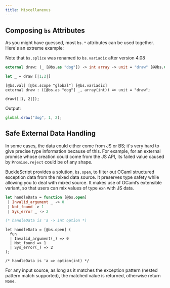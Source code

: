 ```yaml
---
title: Miscellaneous
---
```


## Composing `bs` Attributes

As you might have guessed, most `bs.*` attributes can be used together. Here's an extreme example:

Note that `bs.splice` was renamed to `bs.variadic` after version 4.08

```ocaml
external draw: (_ [@bs.as "dog"]) -> int array -> unit = "draw" [@@bs.val] [@@bs.scope "global"] [@@bs.variadic]

let _ = draw [|1;2|]
```

```reason
[@bs.val] [@bs.scope "global"] [@bs.variadic]
external draw : ([@bs.as "dog"] _, array(int)) => unit = "draw";

draw([|1, 2|]);
```

Output:

```js
global.draw("dog", 1, 2);
```

## Safe External Data Handling

In some cases, the data could either come from JS or BS; it's very hard to give precise type information because of this. For example, for an external promise whose creation could come from the JS API, its failed value caused by `Promise.reject` could be of any shape.

BuckleScript provides a solution, `bs.open`, to filter out OCaml structured exception data from the mixed data source. It preserves type safety while allowing you to deal with mixed source. It makes use of OCaml’s extensible variant, so that users can mix values of type `exn` with JS data.

```ocaml
let handleData = function [@bs.open]
 | Invalid_argument _ -> 0
 | Not_found -> 1
 | Sys_error _ -> 2

(* handleData is 'a -> int option *)
```

```reason
let handleData = [@bs.open] (
  fun
  | Invalid_argument(_) => 0
  | Not_found => 1
  | Sys_error(_) => 2
);

/* handleData is 'a => option(int) */
```

For any input source, as long as it matches the exception pattern (nested pattern match supported), the matched value is returned, otherwise return `None`.
